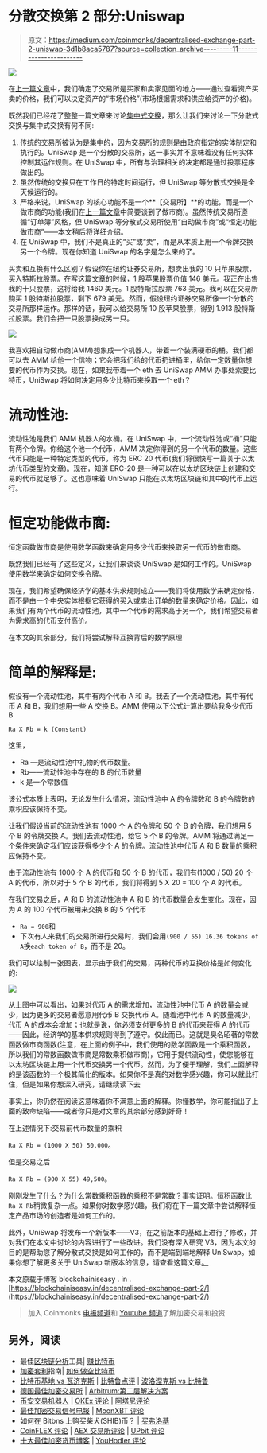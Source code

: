 # 分散交换第 2 部分:Uniswap

> 原文：<https://medium.com/coinmonks/decentralised-exchange-part-2-uniswap-3d1b8aca5787?source=collection_archive---------11----------------------->

![](img/a0fadbd7a916bad79a6bf9eb61be1fdd.png)

在[上一篇文章](/@vsurya.ayyagari/decentralised-exchange-part-1-centralised-exchanges-16e503f351d3)中，我们确定了交易所是买家和卖家见面的地方——通过查看资产买卖的价格，我们可以决定资产的“市场价格”(市场根据需求和供应给资产的价格)。

既然我们已经花了整整一篇文章来讨论[集中式交换](/@vsurya.ayyagari/decentralised-exchange-part-1-centralised-exchanges-16e503f351d3)，那么让我们来讨论一下分散式交换与集中式交换有何不同:

1.  传统的交易所被认为是集中的，因为交易所的规则是由政府指定的实体制定和执行的。UniSwap 是一个分散的交易所，这一事实并不意味着没有任何实体控制其运作规则。在 UniSwap 中，所有与治理相关的决定都是通过投票程序做出的。
2.  虽然传统的交换只在工作日的特定时间运行，但 UniSwap 等分散式交换是全天候运行的。
3.  严格来说，UniSwap 的核心功能不是一个**【交易所】**的功能，而是一个做市商的功能(我们在[上一篇文章](/@vsurya.ayyagari/decentralised-exchange-part-1-centralised-exchanges-16e503f351d3)中简要谈到了做市商)。虽然传统交易所遵循“订单簿”风格，但 UniSwap 等分散式交易所使用“自动做市商”或“恒定功能做市商”——本文稍后将详细介绍。
4.  在 UniSwap 中，我们不是真正的“买”或“卖”，而是从本质上用一个令牌交换另一个令牌。现在你知道 UniSwap 的名字是怎么来的了。

买卖和互换有什么区别？假设你在纽约证券交易所，想卖出我的 10 只苹果股票，买入特斯拉股票。在写这篇文章的时候，1 股苹果股票价值 146 美元。我正在出售我的十只股票，这将给我 1460 美元。1 股特斯拉股票 763 美元。我可以在交易所购买 1 股特斯拉股票，剩下 679 美元。然而，假设纽约证券交易所像一个分散的交易所那样运作。那样的话，我可以给交易所 10 股苹果股票，得到 1.913 股特斯拉股票。我们会把一只股票换成另一只。

![](img/3646857bae3ddd854b1573ca3752e4c3.png)

我喜欢把自动做市商(AMM)想象成一个机器人，带着一个装满硬币的桶。我们都可以去 AMM 给他一个信物；它会把我们给的代币扔进桶里，给你一定数量你想要的代币作为交换。现在，如果我带着一个 eth 去 UniSwap AMM 办事处索要比特币，UniSwap 将如何决定用多少比特币来换取一个 eth？

# 流动性池:

流动性池是我们 AMM 机器人的水桶。在 UniSwap 中，一个流动性池或“桶”只能有两个令牌。你给这个池一个代币，AMM 决定你得到的另一个代币的数量。这些代币只能是一种特定类型的代币，称为 ERC 20 代币(我们将很快写一篇关于以太坊代币类型的文章)。现在，知道 ERC-20 是一种可以在以太坊区块链上创建和交易的代币就足够了。这也意味着 UniSwap 只能在以太坊区块链和其中的代币上运行。

# 恒定功能做市商:

恒定函数做市商是使用数学函数来确定用多少代币来换取另一代币的做市商。

既然我们已经有了这些定义，让我们来谈谈 UniSwap 是如何工作的。UniSwap 使用数学来确定如何交换令牌。

现在，我们希望确保经济学的基本供求规则成立——我们将使用数学来确定价格，而不是由一个中央实体根据它获得的买入或卖出订单的数量来确定价格。因此，如果我们有两个代币的流动性池，其中一个代币的需求高于另一个，我们希望交易者为需求高的代币支付高价。

在本文的其余部分，我们将尝试解释互换背后的数学原理

# 简单的解释是:

假设有一个流动性池，其中有两个代币 A 和 B。我去了一个流动性池，其中有代币 A 和 B，我们想用一些 A 交换 B。AMM 使用以下公式计算出要给我多少代币 B

`Ra X Rb = k (Constant)`

这里，

*   Ra —是流动性池中礼物的代币数量。
*   Rb——流动性池中存在的 B 的代币数量
*   k 是一个常数值

该公式本质上表明，无论发生什么情况，流动性池中 A 的令牌数和 B 的令牌数的乘积应该保持不变。

让我们假设当前的流动性池有 1000 个 A 的令牌和 50 个 B 的令牌，我们想用 5 个 B 的令牌交换 A。我们去流动性池，给它 5 个 B 的令牌。AMM 将通过满足一个条件来确定我们应该获得多少个 A 的令牌。流动性池中代币 A 和 B 数量的乘积应保持不变。

由于流动性池有 1000 个 A 的代币和 50 个 B 的代币，我们有(1000 / 50) 20 个 A 的代币，所以对于 5 个 B 的代币，我们将得到 5 X 20 = 100 个 A 的代币。

在我们交易之后，A 和 B 的流动性池中 A 和 B 的代币数量会发生变化。现在，因为 A 的 100 个代币被用来交换 B 的 5 个代币

*   `Ra = 900`和
*   下次有人来我们的交易所进行交易时，我们会用`(900 / 55) 16.36 tokens of A`换`each token of B`，而不是 20。

我们可以绘制一张图表，显示由于我们的交易，两种代币的互换价格是如何变化的:

![](img/c3507a57585f8bdf7cf2525efdb6243a.png)

从上图中可以看出，如果对代币 A 的需求增加，流动性池中代币 A 的数量会减少，因为更多的交易者愿意用代币 B 交换代币 A。随着池中代币 A 的数量减少，代币 A 的成本会增加；也就是说，你必须支付更多的 B 的代币来获得 A 的代币——因此，经济学的基本供求规则得到了遵守。仅此而已。这就是臭名昭著的常数函数做市商函数(注意，在上面的例子中，我们使用的数学函数是一个乘积函数，所以我们的常数函数做市商是常数乘积做市商)，它用于提供流动性，使您能够在以太坊区块链上用一个代币交换另一个代币。然而，为了便于理解，我们上面解释的是该函数的一个极其简化的版本。如果你不是真的对数学感兴趣，你可以就此打住，但是如果你想深入研究，请继续读下去

事实上，你仍然在阅读这意味着你不满意上面的解释。你懂数学，你可能指出了上面的致命缺陷——或者你只是对文章的其余部分感到好奇！

在上述情况下:交易前代币数量的乘积

`Ra X Rb = (1000 X 50) 50,000`。

但是交易之后

`Ra X Rb = (900 X 55) 49,500`。

刚刚发生了什么？为什么常数乘积函数的乘积不是常数？事实证明。恒积函数比`Ra X Rb`稍微复杂一点。如果你对数学感兴趣，我们将在下一篇文章中尝试解释恒定产品市场的创造者是如何工作的。

此外，UniSwap 将发布一个新版本——V3，在之前版本的基础上进行了修改，并对我们在本文中讨论的内容进行了一些改进。我们没有深入研究 V3，因为本文的目的是帮助您了解分散式交换是如何工作的，而不是端到端地解释 UniSwap。如果你想了解更多关于 UniSwap 新版本的信息，请查看这篇文章[。](https://uniswap.org/blog/uniswap-v3/)

本文原载于博客 blockchainiseasy . in .[https://blockchainiseasy.in/decentralised-exchange-part-2/](https://blockchainiseasy.in/decentralised-exchange-part-2/)

> 加入 Coinmonks [电报频道](https://t.me/coincodecap)和 [Youtube 频道](https://www.youtube.com/c/coinmonks/videos)了解加密交易和投资

## 另外，阅读

*   最佳[区块链分析](https://bitquery.io/blog/best-blockchain-analysis-tools-and-software)工具| [赚比特币](/coinmonks/earn-bitcoin-6e8bd3c592d9)
*   [加密套利](/coinmonks/crypto-arbitrage-guide-how-to-make-money-as-a-beginner-62bfe5c868f6)指南| [如何做空比特币](/coinmonks/how-to-short-bitcoin-568a2d0b4ae5)
*   [比特币基地 vs 瓦济克斯](https://blog.coincodecap.com/coinbase-vs-wazirx) | [比特鲁点评](https://blog.coincodecap.com/bitrue-review) | [波洛涅克斯 vs 比特鲁](https://blog.coincodecap.com/poloniex-vs-bittrex)
*   [德国最佳加密交易所](https://blog.coincodecap.com/crypto-exchanges-in-germany) | [Arbitrum:第二层解决方案](https://blog.coincodecap.com/arbitrum)
*   [币安交易机器人](/coinmonks/binance-trading-bots-d0d57bb62c4c) | [OKEx 评论](/coinmonks/okex-review-6b369304110f) | [阿塔尼评论](https://blog.coincodecap.com/atani-review)
*   [最佳加密交易信号电报](/coinmonks/best-crypto-signals-telegram-5785cdbc4b2b) | [MoonXBT 评论](/coinmonks/moonxbt-review-6e4ab26d037)
*   如何在 Bitbns 上购买柴犬(SHIB)币？ | [买弗洛基](https://blog.coincodecap.com/buy-floki-inu-token)
*   [CoinFLEX 评论](https://blog.coincodecap.com/coinflex-review) | [AEX 交易所评论](https://blog.coincodecap.com/aex-exchange-review) | [UPbit 评论](https://blog.coincodecap.com/upbit-review)
*   [十大最佳加密货币博客](https://blog.coincodecap.com/best-cryptocurrency-blogs) | [YouHodler 评论](https://blog.coincodecap.com/youhodler-review)